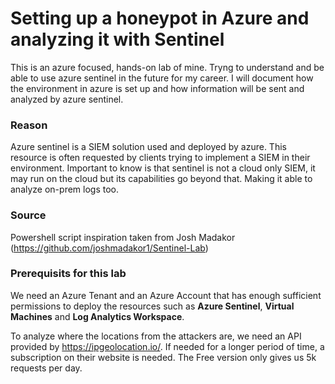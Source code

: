 # Setting up a honeypot in Azure and analyzing it with Sentinel
This is an azure focused, hands-on lab of mine. Tryng to understand and be able to use azure sentinel in the future for my career. I will document how the environment in azure is set up and how information will be sent and analyzed by azure sentinel.

### Reason
Azure sentinel is a SIEM solution used and deployed by azure. This resource is often requested by clients trying to implement a SIEM in their environment. Important to know is that sentinel is not a cloud only SIEM, it may run on the cloud but its capabilities go beyond that. Making it able to analyze on-prem logs too.

### Source
Powershell script inspiration taken from Josh Madakor (https://github.com/joshmadakor1/Sentinel-Lab)

### Prerequisits for this lab
We need an Azure Tenant and an Azure Account that has enough sufficient permissions to deploy the resources such as **Azure Sentinel**, **Virtual Machines** and **Log Analytics Workspace**.

To analyze where the locations from the attackers are, we need an API provided by https://ipgeolocation.io/. If needed for a longer period of time, a subscription on their website is needed. The Free version only gives us 5k requests per day.